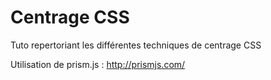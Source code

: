 # Centrage CSS

Tuto repertoriant les différentes techniques de centrage CSS  


Utilisation de prism.js : http://prismjs.com/

